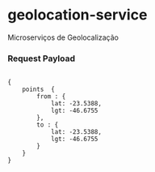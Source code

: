# geolocation-service
Microserviços de Geolocalização

<h3>Request Payload</h3>
<code>
{
	points  {
		from : {
			lat: -23.5388,
			lgt: -46.6755
		},
		to : {
			lat: -23.5388,
			lgt: -46.6755
		}
	}
}
</code>
